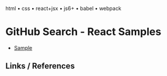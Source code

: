 html • css • react+jsx • js6+ • babel • webpack


# GitHub Search - React Samples

- [Sample](http://playhtml.github.io/search/react)



## Links / References
